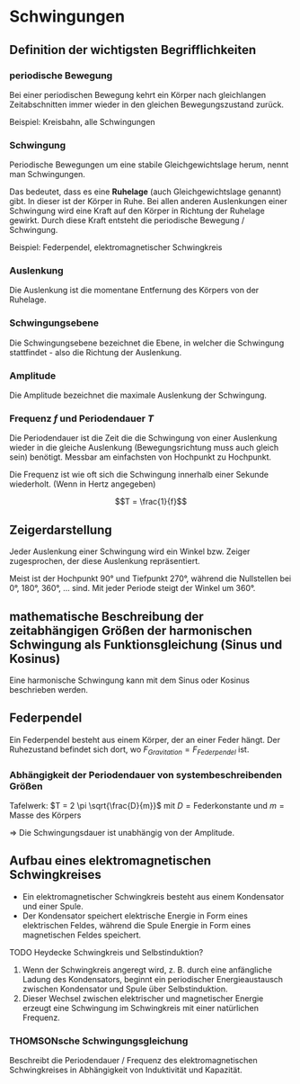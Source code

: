 # Schwingungen

## Definition der wichtigsten Begrifflichkeiten

### periodische Bewegung

Bei einer periodischen Bewegung kehrt ein Körper nach gleichlangen Zeitabschnitten immer wieder in den gleichen Bewegungszustand zurück.

Beispiel: Kreisbahn, alle Schwingungen

### Schwingung

Periodische Bewegungen um eine stabile Gleichgewichtslage herum, nennt man Schwingungen.

Das bedeutet, dass es eine **Ruhelage** (auch Gleichgewichtslage genannt) gibt. In dieser ist der Körper in Ruhe. Bei allen anderen Auslenkungen einer Schwingung wird eine Kraft auf den Körper in Richtung der Ruhelage gewirkt. Durch diese Kraft entsteht die periodische Bewegung / Schwingung.

Beispiel: Federpendel, elektromagnetischer Schwingkreis

### Auslenkung

Die Auslenkung ist die momentane Entfernung des Körpers von der Ruhelage.

### Schwingungsebene

Die Schwingungsebene bezeichnet die Ebene, in welcher die Schwingung stattfindet - also die Richtung der Auslenkung.

### Amplitude

Die Amplitude bezeichnet die maximale Auslenkung der Schwingung.

### Frequenz $f$ und Periodendauer $T$

Die Periodendauer ist die Zeit die die Schwingung von einer Auslenkung wieder in die gleiche Auslenkung (Bewegungsrichtung muss auch gleich sein) benötigt. Messbar am einfachsten von Hochpunkt zu Hochpunkt.

Die Frequenz ist wie oft sich die Schwingung innerhalb einer Sekunde wiederholt. (Wenn in Hertz angegeben)

$$T = \frac{1}{f}$$

## Zeigerdarstellung

Jeder Auslenkung einer Schwingung wird ein Winkel bzw. Zeiger zugesprochen, der diese Auslenkung repräsentiert.

Meist ist der Hochpunkt 90° und Tiefpunkt 270°, während die Nullstellen bei 0°, 180°, 360°, ... sind. Mit jeder Periode steigt der Winkel um 360°.

## mathematische Beschreibung der zeitabhängigen Größen der harmonischen Schwingung als Funktionsgleichung (Sinus und Kosinus)

Eine harmonische Schwingung kann mit dem Sinus oder Kosinus beschrieben werden.

## Federpendel

Ein Federpendel besteht aus einem Körper, der an einer Feder hängt. Der Ruhezustand befindet sich dort, wo $F_{Gravitation} = F_{Federpendel}$ ist.

### Abhängigkeit der Periodendauer von systembeschreibenden Größen

Tafelwerk: $T = 2 \pi \sqrt{\frac{D}{m}}$ mit $D = \text{Federkonstante}$ und $m = \text{Masse des Körpers}$

=> Die Schwingungsdauer ist unabhängig von der Amplitude.

## Aufbau eines elektromagnetischen Schwingkreises

- Ein elektromagnetischer Schwingkreis besteht aus einem Kondensator und einer Spule.
- Der Kondensator speichert elektrische Energie in Form eines elektrischen Feldes, während die Spule Energie in Form eines magnetischen Feldes speichert.

TODO Heydecke Schwingkreis und Selbstinduktion?

1. Wenn der Schwingkreis angeregt wird, z. B. durch eine anfängliche Ladung des Kondensators, beginnt ein periodischer Energieaustausch zwischen Kondensator und Spule über Selbstinduktion.
2. Dieser Wechsel zwischen elektrischer und magnetischer Energie erzeugt eine Schwingung im Schwingkreis mit einer natürlichen Frequenz.

### THOMSONsche Schwingungsgleichung

Beschreibt die Periodendauer / Frequenz des elektromagnetischen Schwingkreises in Abhängigkeit von Induktivität und Kapazität.
